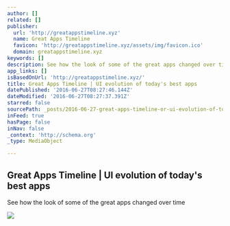```yaml
---
author: []
related: []
publisher:
  url: 'http://greatappstimeline.xyz'
  name: Great Apps Timeline
  favicon: 'http://greatappstimeline.xyz/assets/img/favicon.ico'
  domain: greatappstimeline.xyz
keywords: []
description: See how the look of some of the great apps changed over time
app_links: []
isBasedOnUrl: 'http://greatappstimeline.xyz/'
title: Great Apps Timeline | UI evolution of today's best apps
datePublished: '2016-06-27T08:27:46.144Z'
dateModified: '2016-06-27T08:27:37.391Z'
starred: false
sourcePath: _posts/2016-06-27-great-apps-timeline-or-ui-evolution-of-todays-best-apps.md
inFeed: true
hasPage: false
inNav: false
_context: 'http://schema.org'
_type: MediaObject

---
```

<article style=""><h1>Great Apps Timeline | UI evolution of today's best apps</h1><p>See how the look of some of the great apps changed over time</p><img src="http://greatappstimeline.xyz/assets/img/meta_image.png" /></article>